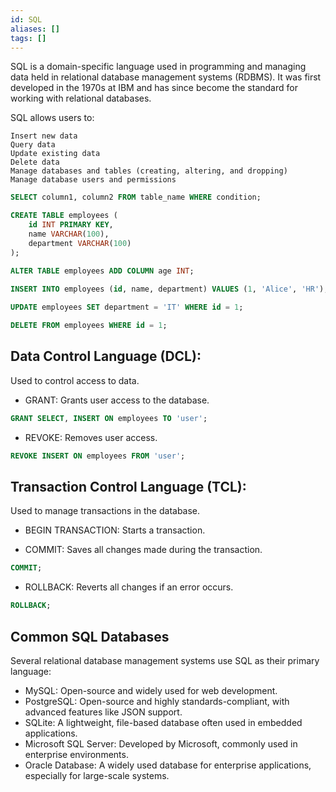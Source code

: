 ```yaml
---
id: SQL
aliases: []
tags: []
---
```


SQL is a domain-specific language used in programming and managing data held in relational database management systems (RDBMS). It was first developed in the 1970s at IBM and has since become the standard for working with relational databases.

SQL allows users to:

    Insert new data
    Query data
    Update existing data
    Delete data
    Manage databases and tables (creating, altering, and dropping)
    Manage database users and permissions

```sql
SELECT column1, column2 FROM table_name WHERE condition;
```

```sql
CREATE TABLE employees (
    id INT PRIMARY KEY,
    name VARCHAR(100),
    department VARCHAR(100)
);

ALTER TABLE employees ADD COLUMN age INT;

INSERT INTO employees (id, name, department) VALUES (1, 'Alice', 'HR');
 
UPDATE employees SET department = 'IT' WHERE id = 1;

DELETE FROM employees WHERE id = 1;


```


## Data Control Language (DCL):

Used to control access to data.

- GRANT: Grants user access to the database.

```sql
GRANT SELECT, INSERT ON employees TO 'user';
```

- REVOKE: Removes user access.

```sql
REVOKE INSERT ON employees FROM 'user';
```

## Transaction Control Language (TCL):

Used to manage transactions in the database.

- BEGIN TRANSACTION: Starts a transaction.

- COMMIT: Saves all changes made during the transaction.

```sql
COMMIT;
```

- ROLLBACK: Reverts all changes if an error occurs.

```sql
ROLLBACK;
```

## Common SQL Databases

Several relational database management systems use SQL as their primary language:

- MySQL: Open-source and widely used for web development.
- PostgreSQL: Open-source and highly standards-compliant, with advanced features like JSON support.
- SQLite: A lightweight, file-based database often used in embedded applications.
- Microsoft SQL Server: Developed by Microsoft, commonly used in enterprise environments.
- Oracle Database: A widely used database for enterprise applications, especially for large-scale systems.


